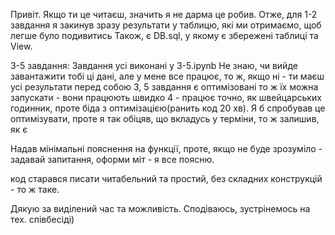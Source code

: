 Привіт. Якщо ти це читаєш, значить я не дарма це робив.
Отже, для 1-2 завдання я закинув зразу результати у таблицю, які ми отримаємо, щоб легше було подивитись
Також, є DB.sql, у якому є збережені таблиці та View.

3-5 завдання:
Завдання усі виконані у 3-5.ipynb
Не знаю, чи вийде завантажити тобі ці дані, але у мене все працює, то ж, якщо ні - ти маєш усі результати перед собою
3, 5 завдання є оптимізовані то ж їх можна запускати - вони працюють швидко
4 - працює точно, як швейцарських годинник, проте біда з оптимізацією(ранить код 20 хв). Я б спробував це оптимізувати, проте я так обіцяв, що вкладусь у терміни, то ж залишив, як є

Надав мінімальні пояснення на функції, проте, якщо не буде зрозуміло - задавай запитання, оформи міт - я все поясню.

код старався писати читабельний та простий, без складних конструкцій - то ж таке.

Дякую за виділений час та можливість. Сподіваюсь, зустрінемось на тех. співбесіді)
